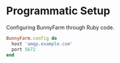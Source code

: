 # Programmatic Setup

Configuring BunnyFarm through Ruby code.

```ruby
BunnyFarm.config do
  host 'amqp.example.com'
  port 5672
end
```